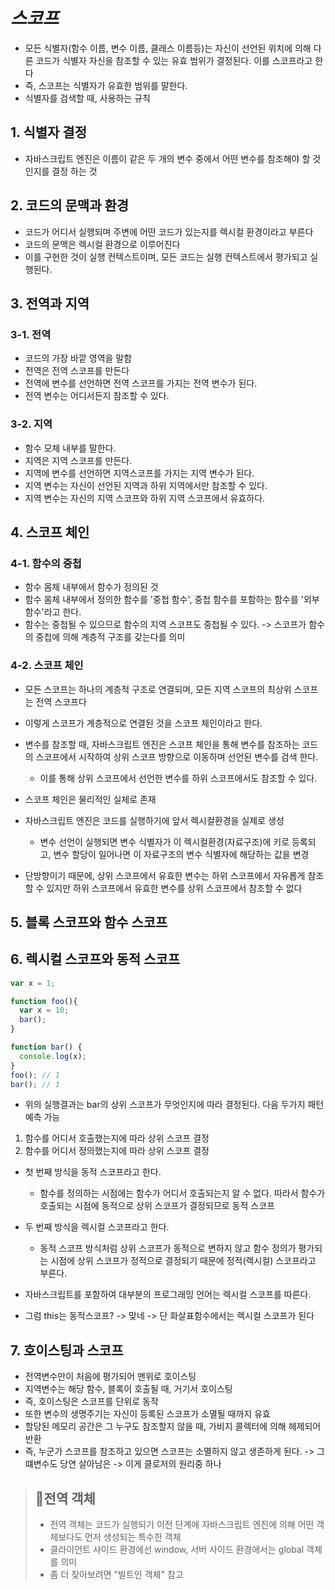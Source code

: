 # ***스코프***
- 모든 식별자(함수 이름, 변수 이름, 클래스 이름등)는 자신이 선언된 위치에 의해 다른 코드가 식별자 자신을 참조할 수 있는 유효 범위가 결정된다. 이를 스코프라고 한다
- 즉, 스코프는 식별자가 유효한 범위를 말한다.
- 식별자를 검색할 때, 사용하는 규칙

## 1. 식별자 결정
- 자바스크립트 엔진은 이름이 같은 두 개의 변수 중에서 어떤 변수를 참조해야 할 것인지를 결정 하는 것

## 2. 코드의 문맥과 환경
- 코드가 어디서 실행되며 주변에 어떤 코드가 있는지를 렉시컬 환경이라고 부른다
- 코드의 문맥은 렉시컬 환경으로 이루어진다
- 이를 구현한 것이 실행 컨텍스트이며, 모든 코드는 실행 컨텍스트에서 평가되고 실행된다.

## 3. 전역과 지역
### 3-1. 전역
- 코드의 가장 바깥 영역을 말함
- 전역은 전역 스코프를 만든다
- 전역에 변수를 선언하면 전역 스코프를 가지는 전역 변수가 된다.
- 전역 변수는 어디서든지 참조할 수 있다.

### 3-2. 지역
- 함수 모체 내부를 말한다.
- 지역은 지역 스코프를 만든다.
- 지역에 변수를 선언하면 지역스코프를 가지는 지역 변수가 된다.
- 지역 변수는 자신이 선언된 지역과 하위 지역에서만 참조할 수 있다.
- 지역 변수는 자신의 지역 스코프와 하위 지역 스코프에서 유효하다.

## 4. 스코프 체인
### 4-1. 함수의 중첩
- 함수 몸체 내부에서 함수가 정의된 것
- 함수 몸체 내부에서 정의한 함수를 '중첩 함수', 중첩 함수를 포함하는 함수를 '외부 함수'라고 한다.
- 함수는 중첩될 수 있으므로 함수의 지역 스코프도 중첩될 수 있다. -> 스코프가 함수의 중첩에 의해 계층적 구조를 갖는다를 의미

### 4-2. 스코프 체인
- 모든 스코프는 하나의 계층적 구조로 연결되며, 모든 지역 스코프의 최상위 스코프는 전역 스코프다
- 이렇게 스코프가 계층적으로 연결된 것을 스코프 체인이라고 한다.
- 변수를 참조할 때, 자바스크립트 엔진은 스코프 체인을 통해 변수를 참조하는 코드의 스코프에서 시작하여 상위 스코프 방향으로 이동하며 선언된 변수를 검색 한다.
  - 이를 통해 상위 스코프에서 선언한 변수를 하위 스코프에서도 참조할 수 있다.

- 스코프 체인은 물리적인 실체로 존재
- 자바스크립트 엔진은 코드를 실행하기에 앞서 렉시컬환경을 실제로 생성
  - 변수 선언이 실행되면 변수 식별자가 이 렉시컬환경(자료구조)에 키로 등록되고, 변수 할당이 일어나면 이 자료구조의 변수 식별자에 해당하는 값을 변경
- 단방향이기 때문에, 상위 스코프에서 유효한 변수는 하위 스코프에서 자유롭게 참조할 수 있지만 하위 스코프에서 유효한 변수를 상위 스코프에서 참조할 수 없다

## 5. 블록 스코프와 함수 스코프

## 6. 렉시컬 스코프와 동적 스코프
```js
var x = 1;

function foo(){
  var x = 10;
  bar(); 
}

function bar() {
  console.log(x);
}
foo(); // 1
bar(); // 1
```
- 위의 실행결과는 bar의 상위 스코프가 무엇인지에 따라 결정된다. 다음 두가지 패턴 예측 가능
1. 함수를 어디서 호출했는지에 따라 상위 스코프 결정
2. 함수를 어디서 정의했는지에 따라 상위 스코프 결정

- 첫 번째 방식을 동적 스코프라고 한다.
  - 함수를 정의하는 시점에는 함수가 어디서 호출되는지 알 수 없다. 따라서 함수가 호출되는 시점에 동적으로 상위 스코프가 결정되므로 동적 스코프
- 두 번째 방식을 렉시컬 스코프라고 한다.
  - 동적 스코프 방식처럼 상위 스코프가 동적으로 변하지 않고 함수 정의가 평가되는 시점에 상위 스코프가 정적으로 결정되기 때문에 정적(렉시컬) 스코프라고 부른다.

- 자바스크립트를 포함하여 대부분의 프로그래밍 언어는 렉시컬 스코프를 따른다.
- 그럼 this는 동적스코프? -> 맞네 -> 단 화살표함수에서는 렉시컬 스코프가 된다


## 7. 호이스팅과 스코프
- 전역변수만이 처음에 평가되어 맨위로 호이스팅
- 지역변수는 해당 함수, 블록이 호출될 때, 거기서 호이스팅
- 즉, 호이스팅은 스코프를 단위로 동작
- 또한 변수의 생명주기는 자신이 등록된 스코프가 소멸될 때까지 유효
- 할당된 메모리 공간은 그 누구도 참조할지 않을 때, 가비지 콜렉터에 의해 헤제되어 반환
- 즉, 누군가 스코프를 참조하고 있으면 스코프는 소멸하지 않고 생존하게 된다. -> 그 떄변수도 당연 살아남은 -> 이게 클로저의 원리중 하나

> ## 🚩전역 객체
> - 전역 객체는 코드가 실행되기 이전 단계에 자바스크립트 엔진에 의해 어떤 객체보다도 먼저 생성되는 특수한 객체
> - 클라이언트 사이드 환경에선 window, 서버 사이드 환경에서는 global 객체를 의미
> - 좀 더 찾아보려면 "빌트인 객체" 참고


